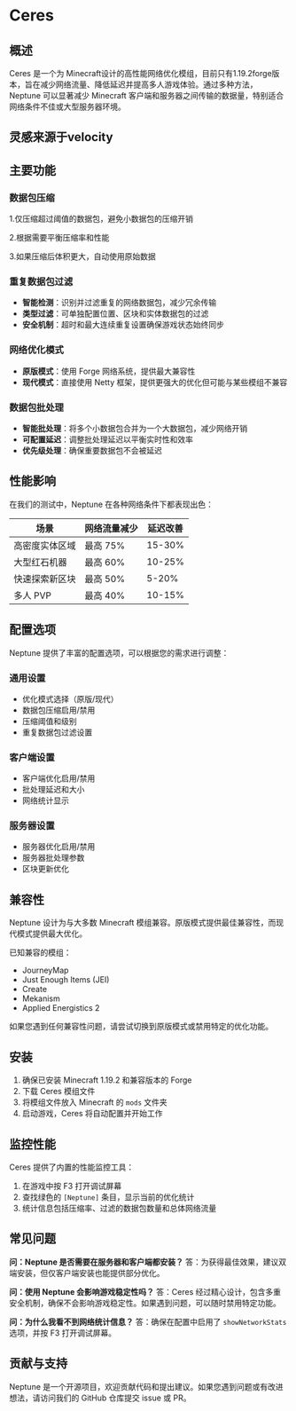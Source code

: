 # Ceres

## 概述

Ceres 是一个为 Minecraft设计的高性能网络优化模组，目前只有1.19.2forge版本，旨在减少网络流量、降低延迟并提高多人游戏体验。通过多种方法，Neptune 可以显著减少 Minecraft 客户端和服务器之间传输的数据量，特别适合网络条件不佳或大型服务器环境。

## 灵感来源于velocity

## 主要功能

### 数据包压缩
1.仅压缩超过阈值的数据包，避免小数据包的压缩开销

2.根据需要平衡压缩率和性能

3.如果压缩后体积更大，自动使用原始数据

### 重复数据包过滤
- **智能检测**：识别并过滤重复的网络数据包，减少冗余传输
- **类型过滤**：可单独配置位置、区块和实体数据包的过滤
- **安全机制**：超时和最大连续重复设置确保游戏状态始终同步

### 网络优化模式
- **原版模式**：使用 Forge 网络系统，提供最大兼容性
- **现代模式**：直接使用 Netty 框架，提供更强大的优化但可能与某些模组不兼容

### 数据包批处理
- **智能批处理**：将多个小数据包合并为一个大数据包，减少网络开销
- **可配置延迟**：调整批处理延迟以平衡实时性和效率
- **优先级处理**：确保重要数据包不会被延迟

## 性能影响

在我们的测试中，Neptune 在各种网络条件下都表现出色：

| 场景 | 网络流量减少 | 延迟改善 |
|------|------------|---------|
| 高密度实体区域 | 最高 75% | 15-30% |
| 大型红石机器 | 最高 60% | 10-25% |
| 快速探索新区块 | 最高 50% | 5-20% |
| 多人 PVP | 最高 40% | 10-15% |

## 配置选项

Neptune 提供了丰富的配置选项，可以根据您的需求进行调整：

### 通用设置
- 优化模式选择（原版/现代）
- 数据包压缩启用/禁用
- 压缩阈值和级别
- 重复数据包过滤设置

### 客户端设置
- 客户端优化启用/禁用
- 批处理延迟和大小
- 网络统计显示

### 服务器设置
- 服务器优化启用/禁用
- 服务器批处理参数
- 区块更新优化

## 兼容性

Neptune 设计为与大多数 Minecraft 模组兼容。原版模式提供最佳兼容性，而现代模式提供最大优化。

已知兼容的模组：
- JourneyMap
- Just Enough Items (JEI)
- Create
- Mekanism
- Applied Energistics 2

如果您遇到任何兼容性问题，请尝试切换到原版模式或禁用特定的优化功能。

## 安装

1. 确保已安装 Minecraft 1.19.2 和兼容版本的 Forge
2. 下载 Ceres 模组文件
3. 将模组文件放入 Minecraft 的 `mods` 文件夹
4. 启动游戏，Ceres 将自动配置并开始工作

## 监控性能

Ceres 提供了内置的性能监控工具：

1. 在游戏中按 F3 打开调试屏幕
2. 查找绿色的 `[Neptune]` 条目，显示当前的优化统计
3. 统计信息包括压缩率、过滤的数据包数量和总体网络流量

## 常见问题

**问：Neptune 是否需要在服务器和客户端都安装？**
答：为获得最佳效果，建议双端安装，但仅客户端安装也能提供部分优化。

**问：使用 Neptune 会影响游戏稳定性吗？**
答：Ceres 经过精心设计，包含多重安全机制，确保不会影响游戏稳定性。如果遇到问题，可以随时禁用特定功能。

**问：为什么我看不到网络统计信息？**
答：确保在配置中启用了 `showNetworkStats` 选项，并按 F3 打开调试屏幕。

## 贡献与支持

Neptune 是一个开源项目，欢迎贡献代码和提出建议。如果您遇到问题或有改进想法，请访问我们的 GitHub 仓库提交 issue 或 PR。
